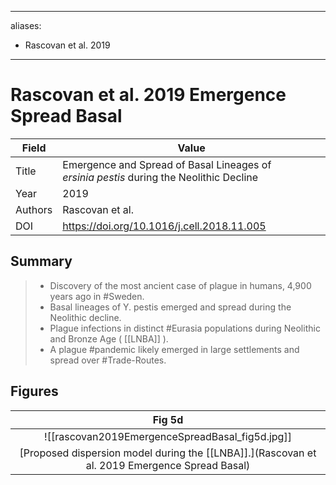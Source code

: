 
---
aliases:
  - Rascovan et al. 2019
---

# Rascovan et al. 2019 Emergence Spread Basal

| Field   | Value     |
| ------- | --------- |
| Title   | Emergence and Spread of Basal Lineages of <i>ersinia pestis</i> during the Neolithic Decline         |
| Year    | 2019          |
| Authors | Rascovan et al.          | 
| DOI     | <https://doi.org/10.1016/j.cell.2018.11.005> |

## Summary

>* Discovery of the most ancient case of plague in humans, 4,900 years ago in #Sweden.
>* Basal lineages of Y. pestis emerged and spread during the Neolithic decline.
>* Plague infections in distinct #Eurasia populations during Neolithic and Bronze Age  ( [[LNBA]] ).
>* A plague #pandemic likely emerged in large settlements and spread over #Trade-Routes.
>
## Figures


|    Fig 5d                                       |
|:--------------------------------------------:|
| ![[rascovan2019EmergenceSpreadBasal_fig5d.jpg]] |
| [Proposed dispersion model during the [[LNBA]].](Rascovan et al. 2019 Emergence Spread Basal) |

